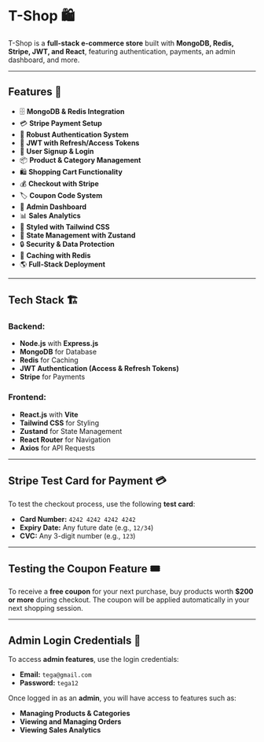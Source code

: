 # **T-Shop 🛍️**  

T-Shop is a **full-stack e-commerce store** built with **MongoDB, Redis, Stripe, JWT, and React**, featuring authentication, payments, an admin dashboard, and more.  

---

## **Features 🚀**  
- 🗄️ **MongoDB & Redis Integration**  
- 💳 **Stripe Payment Setup**  
- 🔐 **Robust Authentication System**  
- 🔑 **JWT with Refresh/Access Tokens**  
- 📝 **User Signup & Login**  
- 📦 **Product & Category Management**  
- 🛍️ **Shopping Cart Functionality**  
- 💰 **Checkout with Stripe**  
- 🏷️ **Coupon Code System**  
- 👑 **Admin Dashboard**  
- 📊 **Sales Analytics**  
- 🎨 **Styled with Tailwind CSS**  
- 🔄 **State Management with Zustand**  
- 🔒 **Security & Data Protection**  
- 🚀 **Caching with Redis**  
- 🌎 **Full-Stack Deployment**  

---

## **Tech Stack 🏗️**  

### **Backend:**  
- **Node.js** with **Express.js**  
- **MongoDB** for Database  
- **Redis** for Caching  
- **JWT Authentication (Access & Refresh Tokens)**  
- **Stripe** for Payments  

### **Frontend:**  
- **React.js** with **Vite**  
- **Tailwind CSS** for Styling  
- **Zustand** for State Management  
- **React Router** for Navigation  
- **Axios** for API Requests  

---

## **Stripe Test Card for Payment 💳**  

To test the checkout process, use the following **test card**:  

- **Card Number:** `4242 4242 4242 4242`  
- **Expiry Date:** Any future date (e.g., `12/34`)  
- **CVC:** Any 3-digit number (e.g., `123`)  

---

## **Testing the Coupon Feature 🎟️**  

To receive a **free coupon** for your next purchase, buy products worth **$200 or more** during checkout. The coupon will be applied automatically in your next shopping session.  

---

## **Admin Login Credentials 🔑**  

To access **admin features**, use the login credentials:  

- **Email:** `tega@gmail.com`  
- **Password:** `tega12`  

Once logged in as an **admin**, you will have access to features such as:  

- **Managing Products & Categories**  
- **Viewing and Managing Orders**  
- **Viewing Sales Analytics**  
